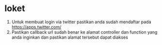 # loket
1. Untuk membuat login via twitter pastikan anda sudah mendaftar pada https://apps.twitter.com/
2. Pastikan callback url sudah benar ke alamat controller dan function yang anda inginkan dan pastikan alamat tersebut dapat diakses
